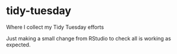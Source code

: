 # tidy-tuesday
Where I collect my Tidy Tuesday efforts

Just making a small change from RStudio to check all is working as expected.
